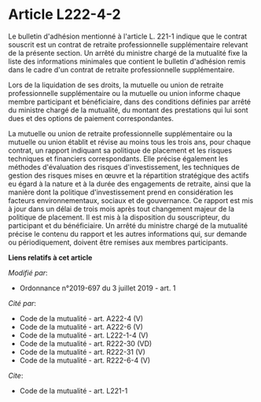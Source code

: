 # Article L222-4-2

Le bulletin d'adhésion mentionné à l'article L. 221-1 indique que le contrat souscrit est un contrat de retraite
professionnelle supplémentaire relevant de la présente section. Un arrêté du ministre chargé de la mutualité fixe la liste
des informations minimales que contient le bulletin d'adhésion remis dans le cadre d'un contrat de retraite professionnelle
supplémentaire.

Lors de la liquidation de ses droits, la mutuelle ou union de retraite professionnelle supplémentaire ou la mutuelle ou union
informe chaque membre participant et bénéficiaire, dans des conditions définies par arrêté du ministre chargé de la
mutualité, du montant des prestations qui lui sont dues et des options de paiement correspondantes.

La mutuelle ou union de retraite professionnelle supplémentaire ou la mutuelle ou union établit et révise au moins tous les
trois ans, pour chaque contrat, un rapport indiquant sa politique de placement et les risques techniques et financiers
correspondants. Elle précise également les méthodes d'évaluation des risques d'investissement, les techniques de gestion des
risques mises en œuvre et la répartition stratégique des actifs eu égard à la nature et à la durée des engagements de
retraite, ainsi que la manière dont la politique d'investissement prend en considération les facteurs environnementaux,
sociaux et de gouvernance. Ce rapport est mis à jour dans un délai de trois mois après tout changement majeur de la politique
de placement. Il est mis à la disposition du souscripteur, du participant et du bénéficiaire. Un arrêté du ministre chargé de
la mutualité précise le contenu du rapport et les autres informations qui, sur demande ou périodiquement, doivent être
remises aux membres participants.

**Liens relatifs à cet article**

_Modifié par_:

  - Ordonnance n°2019-697 du 3 juillet 2019 - art. 1

_Cité par_:

  - Code de la mutualité - art. A222-4 (V)
  - Code de la mutualité - art. A222-6 (V)
  - Code de la mutualité - art. L222-1-4 (V)
  - Code de la mutualité - art. R222-30 (VD)
  - Code de la mutualité - art. R222-31 (V)
  - Code de la mutualité - art. R222-6-4 (V)

_Cite_:

  - Code de la mutualité - art. L221-1
